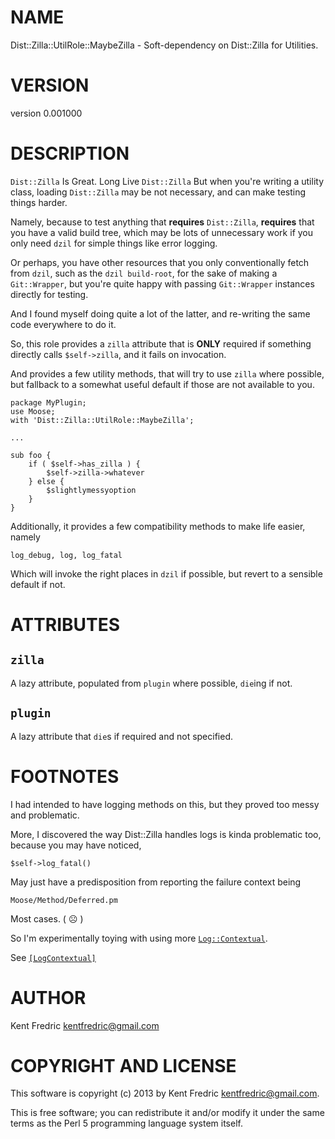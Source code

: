# NAME

Dist::Zilla::UtilRole::MaybeZilla - Soft-dependency on Dist::Zilla for Utilities.

# VERSION

version 0.001000

# DESCRIPTION

`Dist::Zilla` Is Great. Long Live `Dist::Zilla` But when you're writing a utility class,
loading `Dist::Zilla` may be not necessary, and can make testing things harder.

Namely, because to test anything that __requires__ `Dist::Zilla`, __requires__ that you
have a valid build tree, which may be lots of unnecessary work if you only need `dzil` for
simple things like error logging.

Or perhaps, you have other resources that you only conventionally fetch from `dzil`,
such as the `dzil build-root`, for the sake of making a `Git::Wrapper`, but you're quite
happy with passing `Git::Wrapper` instances directly for testing.

And I found myself doing quite a lot of the latter, and re-writing the same code everywhere to do it.

So, this role provides a `zilla` attribute that is __ONLY__ required if something directly calls `$self->zilla`, and it fails on invocation.

And provides a few utility methods, that will try to use `zilla` where possible, but fallback to
a somewhat useful default if those are not available to you.

    package MyPlugin;
    use Moose;
    with 'Dist::Zilla::UtilRole::MaybeZilla';

    ...

    sub foo {
        if ( $self->has_zilla ) {
            $self->zilla->whatever
        } else {
            $slightlymessyoption
        }
    }

Additionally, it provides a few compatibility methods to make life easier, namely

    log_debug, log, log_fatal

Which will invoke the right places in `dzil` if possible, but revert to a sensible
default if not.

# ATTRIBUTES

## `zilla`

A lazy attribute, populated from `plugin` where possible, `die`ing if not.

## `plugin`

A lazy attribute that `die`s if required and not specified.

# FOOTNOTES

I had intended to have logging methods on this, but they proved too messy and problematic.

More, I discovered the way Dist::Zilla handles logs is kinda problematic too, because you may have noticed,

    $self->log_fatal()

May just have a predisposition from reporting the failure context being

    Moose/Method/Deferred.pm

Most cases. ( ☹ )

So I'm experimentally toying with using more [`Log::Contextual`](https://metacpan.org/pod/Log::Contextual).

See [`[LogContextual]`](https://metacpan.org/pod/Dist::Zilla::Plugin::LogContextual)

# AUTHOR

Kent Fredric <kentfredric@gmail.com>

# COPYRIGHT AND LICENSE

This software is copyright (c) 2013 by Kent Fredric <kentfredric@gmail.com>.

This is free software; you can redistribute it and/or modify it under
the same terms as the Perl 5 programming language system itself.
